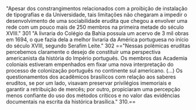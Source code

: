 "Apesar dos constrangimentos relacionados com a proibição de instalação de tipografias e da Universidade, tais limitações não chegaram a impedir o desenvolvimento de uma sociabilidade erudita que chegou a envolver uma rede com um pouco mais de 250 membros na primeira metade do século XVIII." 301
"A livraria do Colégio da Bahia possuía um acervo de 3 mil obras em 1694, o que fazia dela a melhor livraria da América portuguesa no início do século XVIII, segundo Serafim Leite." 302
=="Nessas polêmicas eruditas percebemos claramente o desejo de constituir uma perspectiva americanista da história do Império português. Os membros das Academia coloniais estiveram empenhados em fixar uma nova interpretação do processo de colonização português no continente sul americano. (...) Os questionamentos dos acadêmicos brasílicos com relação aos saberes eruditos, se por um lado, visavam preservar privilégios imemoriais e garantir a retribuição de mercês; por outro, propiciaram uma percepção menos confiante do uso dos métodos críticos e no valor das evidências documentais na escrita da histórica brasílica." 310.==

